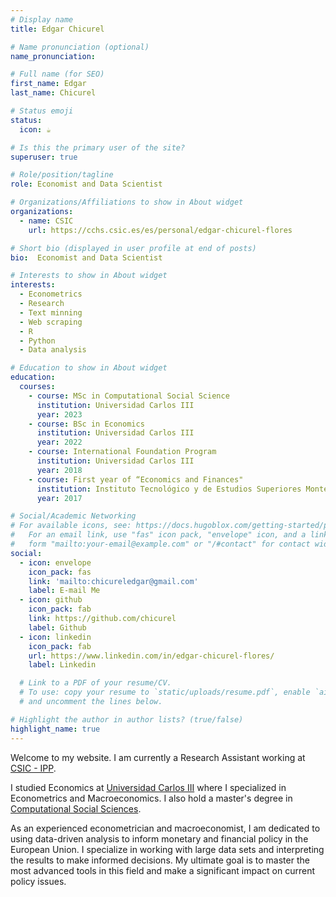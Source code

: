 ```yaml
---
# Display name
title: Edgar Chicurel

# Name pronunciation (optional)
name_pronunciation: 

# Full name (for SEO)
first_name: Edgar
last_name: Chicurel

# Status emoji
status:
  icon: ☕️

# Is this the primary user of the site?
superuser: true

# Role/position/tagline
role: Economist and Data Scientist 

# Organizations/Affiliations to show in About widget
organizations:
  - name: CSIC
    url: https://cchs.csic.es/es/personal/edgar-chicurel-flores

# Short bio (displayed in user profile at end of posts)
bio:  Economist and Data Scientist

# Interests to show in About widget
interests:
  - Econometrics
  - Research
  - Text minning
  - Web scraping
  - R
  - Python
  - Data analysis

# Education to show in About widget
education:
  courses:
    - course: MSc in Computational Social Science
      institution: Universidad Carlos III
      year: 2023
    - course: BSc in Economics
      institution: Universidad Carlos III 
      year: 2022
    - course: International Foundation Program
      institution: Universidad Carlos III
      year: 2018
    - course: First year of “Economics and Finances"
      institution: Instituto Tecnológico y de Estudios Superiores Monterrey – Mexico City
      year: 2017

# Social/Academic Networking
# For available icons, see: https://docs.hugoblox.com/getting-started/page-builder/#icons
#   For an email link, use "fas" icon pack, "envelope" icon, and a link in the
#   form "mailto:your-email@example.com" or "/#contact" for contact widget.
social:
  - icon: envelope
    icon_pack: fas
    link: 'mailto:chicureledgar@gmail.com'
    label: E-mail Me
  - icon: github
    icon_pack: fab
    link: https://github.com/chicurel
    label: Github
  - icon: linkedin
    icon_pack: fab
    url: https://www.linkedin.com/in/edgar-chicurel-flores/
    label: Linkedin

  # Link to a PDF of your resume/CV.
  # To use: copy your resume to `static/uploads/resume.pdf`, enable `ai` icons in `params.yaml`,
  # and uncomment the lines below.

# Highlight the author in author lists? (true/false)
highlight_name: true
---
```


Welcome to my website. I am currently a Research Assistant working at [CSIC - IPP](https://www.ipp.csic.es/). 

I studied Economics at [Universidad Carlos III](https://www.uc3m.es/bachelor-degree/economics?d=Desktop) where I specialized in Econometrics and Macroeconomics. I also hold a master's degree in [Computational Social Sciences](https://www.uc3m.es/master/computational-social-science).

As an experienced econometrician and macroeconomist, I am dedicated to using data-driven analysis to inform monetary and financial policy in the European Union. I specialize in working with large data sets and interpreting the results to make informed decisions. My ultimate goal is to master the most advanced tools in this field and make a significant impact on current policy issues. 

